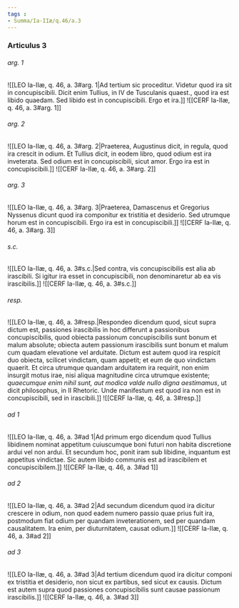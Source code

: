 ```yaml
---
tags : 
- Summa/Ia-IIæ/q.46/a.3
---
```


### Articulus 3

###### arg. 1
![[LEO Ia-IIæ, q. 46, a. 3#arg. 1|Ad tertium sic proceditur. Videtur quod ira sit in concupiscibili. Dicit enim Tullius, in IV de Tusculanis quaest., quod ira est libido quaedam. Sed libido est in concupiscibili. Ergo et ira.]]
![[CERF Ia-IIæ, q. 46, a. 3#arg. 1]]

###### arg. 2
![[LEO Ia-IIæ, q. 46, a. 3#arg. 2|Praeterea, Augustinus dicit, in regula, quod ira crescit in odium. Et Tullius dicit, in eodem libro, quod odium est ira inveterata. Sed odium est in concupiscibili, sicut amor. Ergo ira est in concupiscibili.]]
![[CERF Ia-IIæ, q. 46, a. 3#arg. 2]]

###### arg. 3
![[LEO Ia-IIæ, q. 46, a. 3#arg. 3|Praeterea, Damascenus et Gregorius Nyssenus dicunt quod ira componitur ex tristitia et desiderio. Sed utrumque horum est in concupiscibili. Ergo ira est in concupiscibili.]]
![[CERF Ia-IIæ, q. 46, a. 3#arg. 3]]

###### s.c.
![[LEO Ia-IIæ, q. 46, a. 3#s.c.|Sed contra, vis concupiscibilis est alia ab irascibili. Si igitur ira esset in concupiscibili, non denominaretur ab ea vis irascibilis.]]
![[CERF Ia-IIæ, q. 46, a. 3#s.c.]]

###### resp.
![[LEO Ia-IIæ, q. 46, a. 3#resp.|Respondeo dicendum quod, sicut supra dictum est, passiones irascibilis in hoc differunt a passionibus concupiscibilis, quod obiecta passionum concupiscibilis sunt bonum et malum absolute; obiecta autem passionum irascibilis sunt bonum et malum cum quadam elevatione vel arduitate. Dictum est autem quod ira respicit duo obiecta, scilicet vindictam, quam appetit; et eum de quo vindictam quaerit. Et circa utrumque quandam arduitatem ira requirit, non enim insurgit motus irae, nisi aliqua magnitudine circa utrumque existente; *quaecumque enim nihil sunt, aut modica valde nullo digna aestimamus*, ut dicit philosophus, in II Rhetoric. Unde manifestum est quod ira non est in concupiscibili, sed in irascibili.]]
![[CERF Ia-IIæ, q. 46, a. 3#resp.]]

###### ad 1
![[LEO Ia-IIæ, q. 46, a. 3#ad 1|Ad primum ergo dicendum quod Tullius libidinem nominat appetitum cuiuscumque boni futuri non habita discretione ardui vel non ardui. Et secundum hoc, ponit iram sub libidine, inquantum est appetitus vindictae. Sic autem libido communis est ad irascibilem et concupiscibilem.]]
![[CERF Ia-IIæ, q. 46, a. 3#ad 1]]

###### ad 2
![[LEO Ia-IIæ, q. 46, a. 3#ad 2|Ad secundum dicendum quod ira dicitur crescere in odium, non quod eadem numero passio quae prius fuit ira, postmodum fiat odium per quandam inveterationem, sed per quandam causalitatem. Ira enim, per diuturnitatem, causat odium.]]
![[CERF Ia-IIæ, q. 46, a. 3#ad 2]]

###### ad 3
![[LEO Ia-IIæ, q. 46, a. 3#ad 3|Ad tertium dicendum quod ira dicitur componi ex tristitia et desiderio, non sicut ex partibus, sed sicut ex causis. Dictum est autem supra quod passiones concupiscibilis sunt causae passionum irascibilis.]]
![[CERF Ia-IIæ, q. 46, a. 3#ad 3]]

